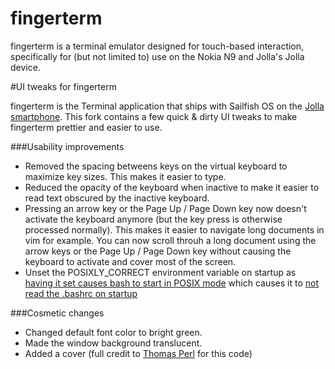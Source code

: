 # fingerterm

fingerterm is a terminal emulator designed for touch-based interaction,
specifically for (but not limited to) use on the Nokia N9 and Jolla's
Jolla device.

#UI tweaks for fingerterm

fingerterm is the Terminal application that ships with Sailfish OS on the [Jolla smartphone](http://jolla.com). This fork contains a few quick & dirty UI tweaks to make fingerterm prettier and easier to use. 

###Usability improvements
- Removed the spacing betweens keys on the virtual keyboard to maximize key sizes. This makes it easier to type.
- Reduced the opacity of the keyboard when inactive to make it easier to read text obscured by the inactive keyboard.
- Pressing an arrow key or the Page Up / Page Down key now doesn't activate the keyboard anymore (but the key press is otherwise processed normally). This makes it easier to navigate long documents in vim for example. You can now scroll throuh a long document using the arrow keys or the Page Up / Page Down key without causing the keyboard to activate and cover most of the screen.
- Unset the POSIXLY_CORRECT environment variable on startup as [having it set causes bash to start in POSIX mode](http://www.delorie.com/gnu/docs/bash/bashref_62.html#IDX214) which causes it to [not read the .bashrc on startup](http://lists.gnu.org/archive/html/bug-bash/2001-10/msg00117.html)

###Cosmetic changes
- Changed default font color to bright green.
- Made the window background translucent.
- Added a cover (full credit to [Thomas Perl](https://github.com/tph) for this code)
